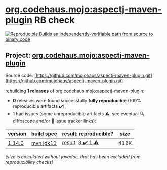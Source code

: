 [org.codehaus.mojo:aspectj-maven-plugin](https://search.maven.org/artifact/org.codehaus.mojo/aspectj-maven-plugin/) RB check
=======

[![Reproducible Builds](https://reproducible-builds.org/images/logos/rb.svg) an independently-verifiable path from source to binary code](https://reproducible-builds.org/)

## Project: [org.codehaus.mojo:aspectj-maven-plugin](https://search.maven.org/artifact/org.codehaus.mojo/aspectj-maven-plugin/)

Source code: [https://github.com/mojohaus/aspectj-maven-plugin.git](https://github.com/mojohaus/aspectj-maven-plugin.git)

rebuilding **1 releases** of org.codehaus.mojo:aspectj-maven-plugin:
- **0** releases were found successfully **fully reproducible** (100% reproducible artifacts :heavy_check_mark:),
- 1 had issues (some unreproducible artifacts :warning:, see eventual :mag: diffoscope and/or :memo: issue tracker links):

| version | [build spec](/BUILDSPEC.md) | [result](https://reproducible-builds.org/docs/jvm/): reproducible? | size |
| -- | --------- | ------ | -- |
| [1.14.0](https://search.maven.org/artifact/org.codehaus.mojo/aspectj-maven-plugin/1.14.0/pom) | [mvn jdk11](aspectj-maven-plugin-1.14.0.buildspec) | [result](aspectj-maven-plugin-1.14.0.buildinfo): [3 :heavy_check_mark:  1 :warning:](aspectj-maven-plugin-1.14.0.buildcompare) | 412K |

<i>(size is calculated without javadoc, that has been excluded from reproducibility checks)</i>
